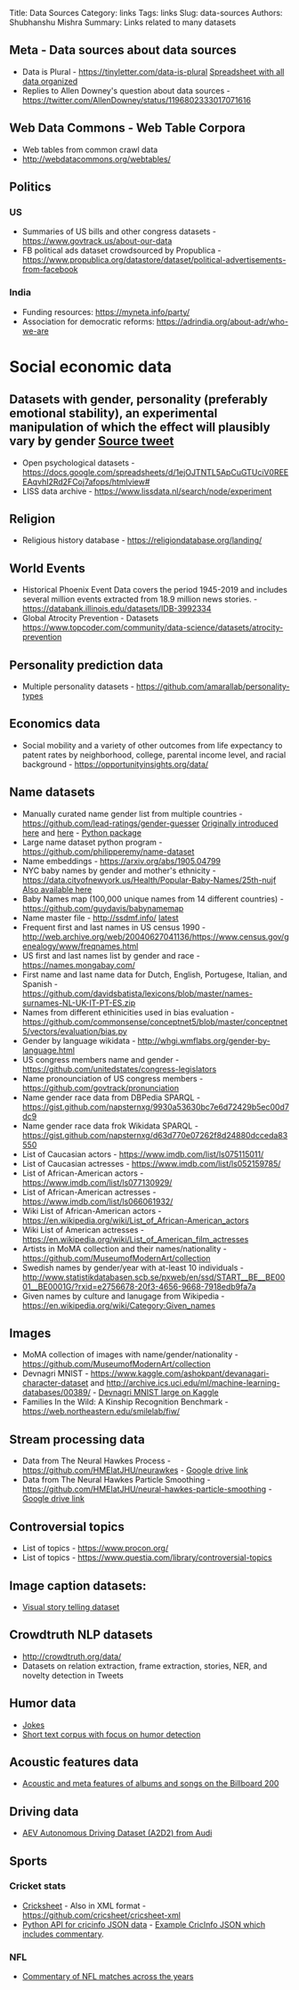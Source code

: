 Title: Data Sources
Category: links
Tags: links
Slug: data-sources
Authors: Shubhanshu Mishra
Summary: Links related to many datasets

## Meta - Data sources about data sources

* Data is Plural - https://tinyletter.com/data-is-plural [Spreadsheet with all data organized](https://docs.google.com/spreadsheets/d/1wZhPLMCHKJvwOkP4juclhjFgqIY8fQFMemwKL2c64vk/edit)
* Replies to Allen Downey's question about data sources - https://twitter.com/AllenDowney/status/1196802333017071616

## Web Data Commons - Web Table Corpora
* Web tables from common crawl data
* http://webdatacommons.org/webtables/

## Politics

### US
* Summaries of US bills and other congress datasets - https://www.govtrack.us/about-our-data
* FB political ads dataset crowdsourced by Propublica - https://www.propublica.org/datastore/dataset/political-advertisements-from-facebook


### India

* Funding resources: https://myneta.info/party/
* Association for democratic reforms: https://adrindia.org/about-adr/who-we-are

# Social economic data

## Datasets with gender, personality (preferably emotional stability), an experimental manipulation of which the effect will plausibly vary by gender [Source tweet](https://twitter.com/dingding_peng/status/1213083677837709312)
* Open psychological datasets - https://docs.google.com/spreadsheets/d/1ejOJTNTL5ApCuGTUciV0REEEAqvhI2Rd2FCoj7afops/htmlview#
* LISS data archive - https://www.lissdata.nl/search/node/experiment

## Religion

* Religious history database - https://religiondatabase.org/landing/

## World Events

* Historical Phoenix Event Data covers the period 1945-2019 and includes several million events extracted from 18.9 million news stories. - https://databank.illinois.edu/datasets/IDB-3992334
* Global Atrocity Prevention - Datasets https://www.topcoder.com/community/data-science/datasets/atrocity-prevention


## Personality prediction data
* Multiple personality datasets - https://github.com/amarallab/personality-types

## Economics data
* Social mobility and a variety of other outcomes from life expectancy to patent rates by neighborhood, college, parental income level, and racial background - https://opportunityinsights.org/data/

## Name datasets
* Manually curated name gender list from multiple countries - https://github.com/lead-ratings/gender-guesser [Originally introduced here](https://autohotkey.com/board/topic/20260-gender-verification-by-forename-cmd-line-tool-db/) and [here](https://www.heise.de/ct/ftp/07/17/182/) - [Python package](https://github.com/ferhatelmas/sexmachine)
* Large name dataset python program - https://github.com/philipperemy/name-dataset
* Name embeddings - https://arxiv.org/abs/1905.04799
* NYC baby names by gender and mother's ethnicity - https://data.cityofnewyork.us/Health/Popular-Baby-Names/25th-nujf [Also available here](https://catalog.data.gov/dataset/most-popular-baby-names-by-sex-and-mothers-ethnic-group-new-york-city-8c742)
* Baby Names map (100,000 unique names from 14 different countries) - https://github.com/guydavis/babynamemap
* Name master file - http://ssdmf.info/ [latest](http://cancelthesefunerals.com/)
* Frequent first and last names in US census 1990 - http://web.archive.org/web/20040627041136/https://www.census.gov/genealogy/www/freqnames.html
* US first and last names list by gender and race - https://names.mongabay.com/
* First name and last name data for Dutch, English, Portugese, Italian, and Spanish - https://github.com/davidsbatista/lexicons/blob/master/names-surnames-NL-UK-IT-PT-ES.zip
* Names from different ethinicities used in bias evaluation - https://github.com/commonsense/conceptnet5/blob/master/conceptnet5/vectors/evaluation/bias.py
* Gender by language wikidata - http://whgi.wmflabs.org/gender-by-language.html
* US congress members name and gender - https://github.com/unitedstates/congress-legislators
* Name pronounciation of US congress members - https://github.com/govtrack/pronunciation
* Name gender race data from DBPedia SPARQL - https://gist.github.com/napsternxg/9930a53630bc7e6d72429b5ec00d7dc9
* Name gender race data frok Wikidata SPARQL - https://gist.github.com/napsternxg/d63d770e07262f8d24880dcceda83550
* List of Caucasian actors - https://www.imdb.com/list/ls075115011/
* List of Caucasian actresses - https://www.imdb.com/list/ls052159785/
* List of African-American actors - https://www.imdb.com/list/ls077130929/
* List of African-American actresses - https://www.imdb.com/list/ls066061932/
* Wiki List of African-American actors - https://en.wikipedia.org/wiki/List_of_African-American_actors
* Wiki List of American actresses - https://en.wikipedia.org/wiki/List_of_American_film_actresses
* Artists in MoMA collection and their names/nationality - https://github.com/MuseumofModernArt/collection
* Swedish names by gender/year with at-least 10 individuals - http://www.statistikdatabasen.scb.se/pxweb/en/ssd/START__BE__BE0001__BE0001G/?rxid=e2756678-20f3-4656-9668-7918edb9fa7a
* Given names by culture and lanugage from Wikipedia - https://en.wikipedia.org/wiki/Category:Given_names


## Images

* MoMA collection of images with name/gender/nationality - https://github.com/MuseumofModernArt/collection
* Devnagri MNIST - https://www.kaggle.com/ashokpant/devanagari-character-dataset and http://archive.ics.uci.edu/ml/machine-learning-databases/00389/ - [Devnagri MNIST large on Kaggle](https://www.kaggle.com/ashokpant/devanagari-character-dataset-large)
* Families In the Wild: A Kinship Recognition Benchmark - https://web.northeastern.edu/smilelab/fiw/


## Stream processing data
* Data from The Neural Hawkes Process - https://github.com/HMEIatJHU/neurawkes - [Google drive link](https://drive.google.com/drive/folders/0BwqmV0EcoUc8UklIR1BKV25YR1U?usp=sharing)
* Data from The Neural Hawkes Particle Smoothing - https://github.com/HMEIatJHU/neural-hawkes-particle-smoothing - [Google drive link](https://drive.google.com/drive/folders/1tZ6xODd3tO3qgSp2gp-jqYOdfh3aj827?usp=sharing)


## Controversial topics
* List of topics - https://www.procon.org/
* List of topics - https://www.questia.com/library/controversial-topics

## Image caption datasets:

* [Visual story telling dataset](http://visionandlanguage.net/VIST/)


## Crowdtruth NLP datasets

* http://crowdtruth.org/data/
* Datasets on relation extraction, frame extraction, stories, NER, and novelty detection in Tweets

## Humor data

* [Jokes](https://github.com/taivop/joke-dataset)
* [Short text corpus with focus on humor detection](https://github.com/CrowdTruth/Short-Text-Corpus-For-Humor-Detection)

## Acoustic features data

* [Acoustic and meta features of albums and songs on the Billboard 200](https://components.one/datasets/billboard-200/)


## Driving data
* [AEV Autonomous Driving Dataset (A2D2) from Audi](https://www.audi-electronics-venture.de/aev/web/de/driving-dataset.html)


## Sports
### Cricket stats

* [Cricksheet](https://cricsheet.org) - Also in XML format - https://github.com/cricsheet/cricsheet-xml
* [Python API for cricinfo JSON data](https://github.com/dwillis/python-espncricinfo) - [Example CricInfo JSON which includes commentary](http://www.espncricinfo.com/caribbean-premier-league-2015/engine/match/857713.json). 

### NFL
* [Commentary of NFL matches across the years](https://github.com/jmerullo/football)
